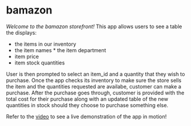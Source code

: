# bamazon

_Welcome to the *bamazon* storefront!_  This app allows users to see a table the displays: 
* the items in our inventory 
* the item names * the item department 
* item price 
* item stock quantities  

User is then prompted to select an item_id and a quantity that they wish to purchase.  Once the app checks its inventory to make sure the store sells the item and the quantities requested are availabe, customer can make a purchase.  After the purchase goes through, customer is provided with the total cost for their purchase along with an updated table of the new quantities in stock should they choose to purchase something else.  

Refer to the [video]("./bamazon_customer.mov") to see a live demonstration of the app in motion!
